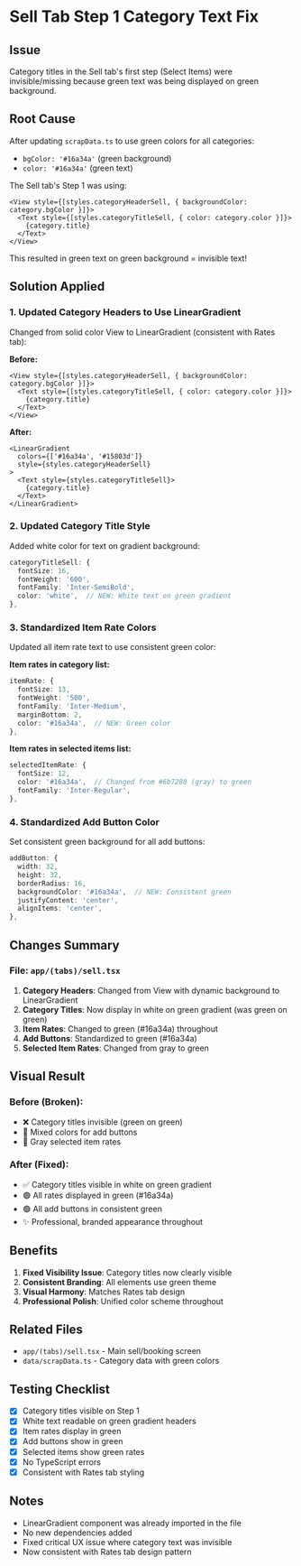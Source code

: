 # Sell Tab Step 1 Category Text Fix

## Issue
Category titles in the Sell tab's first step (Select Items) were invisible/missing because green text was being displayed on green background.

## Root Cause
After updating `scrapData.ts` to use green colors for all categories:
- `bgColor: '#16a34a'` (green background)
- `color: '#16a34a'` (green text)

The Sell tab's Step 1 was using:
```tsx
<View style={[styles.categoryHeaderSell, { backgroundColor: category.bgColor }]}>
  <Text style={[styles.categoryTitleSell, { color: category.color }]}>
    {category.title}
  </Text>
</View>
```

This resulted in green text on green background = invisible text!

## Solution Applied

### 1. Updated Category Headers to Use LinearGradient
Changed from solid color View to LinearGradient (consistent with Rates tab):

**Before:**
```tsx
<View style={[styles.categoryHeaderSell, { backgroundColor: category.bgColor }]}>
  <Text style={[styles.categoryTitleSell, { color: category.color }]}>
    {category.title}
  </Text>
</View>
```

**After:**
```tsx
<LinearGradient
  colors={['#16a34a', '#15803d']}
  style={styles.categoryHeaderSell}
>
  <Text style={styles.categoryTitleSell}>
    {category.title}
  </Text>
</LinearGradient>
```

### 2. Updated Category Title Style
Added white color for text on gradient background:

```typescript
categoryTitleSell: {
  fontSize: 16,
  fontWeight: '600',
  fontFamily: 'Inter-SemiBold',
  color: 'white',  // NEW: White text on green gradient
},
```

### 3. Standardized Item Rate Colors
Updated all item rate text to use consistent green color:

**Item rates in category list:**
```typescript
itemRate: {
  fontSize: 13,
  fontWeight: '500',
  fontFamily: 'Inter-Medium',
  marginBottom: 2,
  color: '#16a34a',  // NEW: Green color
},
```

**Item rates in selected items list:**
```typescript
selectedItemRate: {
  fontSize: 12,
  color: '#16a34a',  // Changed from #6b7280 (gray) to green
  fontFamily: 'Inter-Regular',
},
```

### 4. Standardized Add Button Color
Set consistent green background for all add buttons:

```typescript
addButton: {
  width: 32,
  height: 32,
  borderRadius: 16,
  backgroundColor: '#16a34a',  // NEW: Consistent green
  justifyContent: 'center',
  alignItems: 'center',
},
```

## Changes Summary

### File: `app/(tabs)/sell.tsx`

1. **Category Headers**: Changed from View with dynamic background to LinearGradient
2. **Category Titles**: Now display in white on green gradient (was green on green)
3. **Item Rates**: Changed to green (#16a34a) throughout
4. **Add Buttons**: Standardized to green (#16a34a)
5. **Selected Item Rates**: Changed from gray to green

## Visual Result

### Before (Broken):
- ❌ Category titles invisible (green on green)
- 🎨 Mixed colors for add buttons
- 🔘 Gray selected item rates

### After (Fixed):
- ✅ Category titles visible in white on green gradient
- 🟢 All rates displayed in green (#16a34a)
- 🟢 All add buttons in consistent green
- ✨ Professional, branded appearance throughout

## Benefits

1. **Fixed Visibility Issue**: Category titles now clearly visible
2. **Consistent Branding**: All elements use green theme
3. **Visual Harmony**: Matches Rates tab design
4. **Professional Polish**: Unified color scheme throughout

## Related Files
- `app/(tabs)/sell.tsx` - Main sell/booking screen
- `data/scrapData.ts` - Category data with green colors

## Testing Checklist
- [x] Category titles visible on Step 1
- [x] White text readable on green gradient headers
- [x] Item rates display in green
- [x] Add buttons show in green
- [x] Selected items show green rates
- [x] No TypeScript errors
- [x] Consistent with Rates tab styling

## Notes
- LinearGradient component was already imported in the file
- No new dependencies added
- Fixed critical UX issue where category text was invisible
- Now consistent with Rates tab design pattern
